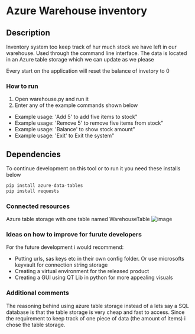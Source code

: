 # Azure Warehouse inventory 

## Description
Inventory system too keep track of hur much stock we have left in our warehouse.
Used through the command line interface.
The data is located in an Azure table storage which we can update as we please

Every start on the application will reset the balance of invetory to 0

### How to run
1. Open warehouse.py and run it
2. Enter any of the example commands shown below
- Example usage: 'Add 5' to add five items to stock"
- Example usage: 'Remove 5' to remove five items from stock"
- Example usage: 'Balance' to show stock amount"
- Example usage: 'Exit' to Exit the system"

## Dependencies
To continue development on this tool or to run it you need these installs below
```python
pip install azure-data-tables
pip install requests
```

### Connected resources
Azure table storage with one table named WarehouseTable
![image](https://user-images.githubusercontent.com/55485130/188272211-4b0ea104-b98c-4bf5-bd7f-3a7625bfa363.png)


### Ideas on how to improve for furute developers
For the future development i would recommend:
- Putting urls, sas keys etc in their own config folder. Or use microsofts keyvault for connection string storage
- Creating a virtual environment for the released product 
- Creating a GUI using QT Lib in python for more appealing visuals


### Additional comments
The reasoning behind using azure table storage instead of a lets say a SQL database is that the table storage is very cheap and fast to access. 
Since the requirement to keep track of one piece of data (the amount of items) i chose the table storage.

<br>
